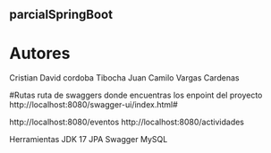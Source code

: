 ## parcialSpringBoot
# Autores 
Cristian David cordoba Tibocha
Juan Camilo Vargas Cardenas


#Rutas
ruta de swaggers donde encuentras los enpoint del proyecto
http://localhost:8080/swagger-ui/index.html#

http://localhost:8080/eventos
http://localhost:8080/actividades

Herramientas
JDK 17
JPA
Swagger
MySQL
